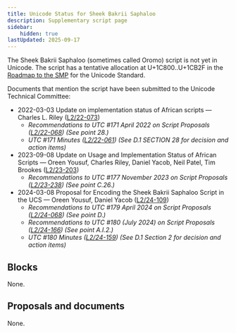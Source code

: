 ```yaml
---
title: Unicode Status for Sheek Bakrii Saphaloo
description: Supplementary script page
sidebar:
    hidden: true
lastUpdated: 2025-09-17
---
```


The Sheek Bakrii Saphaloo (sometimes called Oromo) script is not yet in Unicode. The script has a tentative allocation at U+1C800..U+1CB2F in the [Roadmap to the SMP](http://www.unicode.org/roadmaps/smp/) for the Unicode Standard. 

Documents that mention the script have been submitted to the Unicode Technical Committee:
- 2022-03-03 Update on implementation status of African scripts — Charles L. Riley ([L2/22-073](http://www.unicode.org/cgi-bin/GetMatchingDocs.pl?L2/22-073))
  - _Recommendations to UTC #171 April 2022 on Script Proposals ([L2/22-068](http://www.unicode.org/cgi-bin/GetMatchingDocs.pl?L2/22-068)) (See point 28.)_
  - _UTC #171 Minutes ([L2/22-061](https://www.unicode.org/L2/L2022/22061.htm)) (See D.1 SECTION 28 for decision and action items)_
- 2023-09-08 Update on Usage and Implementation Status of African Scripts — Oreen Yousuf, Charles Riley, Daniel Yacob, Neil Patel, Tim Brookes ([L2/23-203](http://www.unicode.org/cgi-bin/GetMatchingDocs.pl?L2/23-203))
  - _Recommendations to UTC #177 November 2023 on Script Proposals ([L2/23-238](http://www.unicode.org/cgi-bin/GetMatchingDocs.pl?L2/23-238)) (See point C.26.)_
- 2024-03-08 Proposal for Encoding the Sheek Bakrii Saphaloo Script in the UCS — Oreen Yousuf, Daniel Yacob ([L2/24-109](http://www.unicode.org/cgi-bin/GetMatchingDocs.pl?L2/24-109))
  - _Recommendations to UTC #179 April 2024 on Script Proposals ([L2/24-068](http://www.unicode.org/cgi-bin/GetMatchingDocs.pl?L2/24-068)) (See point D.)_
  - _Recommendations to UTC #180 (July 2024) on Script Proposals ([L2/24-166](https://www.unicode.org/cgi-bin/GetMatchingDocs.pl?L2/24-166)) (See point A.I.2.)_
  - _UTC #180 Minutes ([L2/24-159](https://www.unicode.org/L2/L2024/24159.htm)) (See D.1 Section 2 for decision and action items)_

## Blocks

None.

## Proposals and documents

None.
